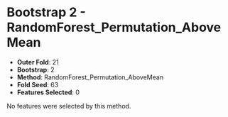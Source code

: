 # Bootstrap 2 - RandomForest_Permutation_AboveMean

- **Outer Fold**: 21
- **Bootstrap**: 2
- **Method**: RandomForest_Permutation_AboveMean
- **Fold Seed**: 63
- **Features Selected**: 0

No features were selected by this method.
